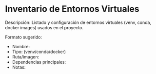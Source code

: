 # Inventario de Entornos Virtuales

Descripción: Listado y configuración de entornos virtuales (venv, conda, docker images) usados en el proyecto.

Formato sugerido:

- Nombre:
- Tipo: (venv/conda/docker)
- Ruta/imagen:
- Dependencias principales:
- Notas:
